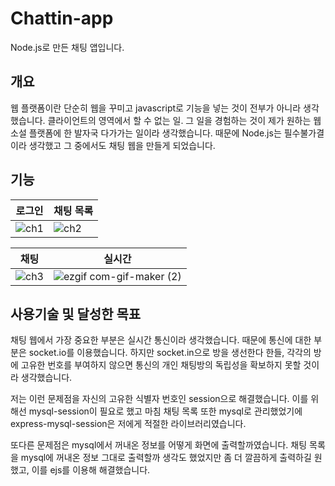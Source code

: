 # Chattin-app

Node.js로 만든 채팅 앱입니다.

## 개요

웹 플랫폼이란 단순히 웹을 꾸미고 javascript로 기능을 넣는 것이 전부가 아니라 생각했습니다.
클라이언트의 영역에서 할 수 없는 일. 그 일을 경험하는 것이 제가 원하는 웹 소설 플랫폼에 한 발자국 다가가는 일이라 생각했습니다.
때문에 Node.js는 필수불가결이라 생각했고 그 중에서도 채팅 웹을 만들게 되었습니다.

## 기능

|로그인|채팅 목록|
|---|---|
|![ch1](https://user-images.githubusercontent.com/89452058/160983077-a58a6a1e-17fd-41fb-9a37-3a31eb3d0958.png)|![ch2](https://user-images.githubusercontent.com/89452058/160983124-624c25f4-fa14-4c9f-bd44-b950d7d1f5f5.png)|

|채팅|실시간|
|---|---|
|![ch3](https://user-images.githubusercontent.com/89452058/160986143-a4903b22-e8f1-40c0-9fee-4c4e027eb136.png)|![ezgif com-gif-maker (2)](https://user-images.githubusercontent.com/89452058/160986164-2fd49146-8c52-43e2-a734-1ffab6ebc6b2.gif)|

## 사용기술 및 달성한 목표

채팅 웹에서 가장 중요한 부분은 실시간 통신이라 생각했습니다. 때문에 통신에 대한 부분은 socket.io를 이용했습니다.
하지만 socket.in으로 방을 생선한다 한들, 각각의 방에 고유한 번호를 부여하지 않으면 통신의 개인 채팅방의 독립성을 확보하지 못할 것이라 생각했습니다.

저는 이런 문제점을 자신의 고유한 식별자 번호인 session으로 해결했습니다. 
이를 위해선 mysql-session이 필요로 했고 마침 채팅 목록 또한 mysql로 관리했었기에 express-mysql-session은 저에게 적절한 라이브러리였습니다.

또다른 문제점은 mysql에서 꺼내온 정보를 어떻게 화면에 출력할까였습니다.
채팅 목록을 mysql에 꺼내온 정보 그대로 출력할까 생각도 했었지만 좀 더 깔끔하게 출력하길 원했고, 이를 ejs를 이용해 해결했습니다.
